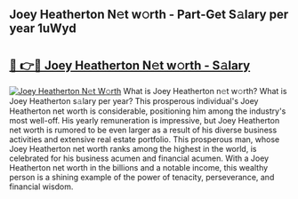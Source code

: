 ## Joey Heatherton N𝚎t w𝚘rth - Part-Get S𝚊lary per year 1uWyd

# <h2><a href="http://gc39pz.nevu.top/?p=Joey+Heatherton">🔗 👉🔴 Joey Heatherton N𝚎t w𝚘rth - S𝚊lary</a></h2>

[![Joey Heatherton N𝚎t W𝚘rth](https://i.imgur.com/Oavwk0R.jpeg)](http://gc39pz.nevu.top/?p=Joey+Heatherton)
What is Joey Heatherton n𝚎t w𝚘rth? What is Joey Heatherton s𝚊lary per year?
This prosperous individual's Joey Heatherton net worth is considerable, positioning him among the industry's most well-off. His yearly remuneration is impressive, but Joey Heatherton net worth is rumored to be even larger as a result of his diverse business activities and extensive real estate portfolio. This prosperous man, whose Joey Heatherton net worth ranks among the highest in the world, is celebrated for his business acumen and financial acumen. With a Joey Heatherton net worth in the billions and a notable income, this wealthy person is a shining example of the power of tenacity, perseverance, and financial wisdom.
